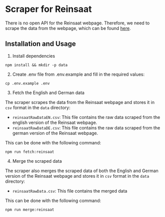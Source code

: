 # Scraper for Reinsaat

There is no open API for the Reinsaat webpage.
Therefore, we need to scrape the data from the webpage, which can be found [here](https://www.reinsaat.at/).

## Installation and Usage

1. Install dependencies

```shell
npm install && mkdir -p data
```

2. Create .env file from .env.example and fill in the required values:

```shell
cp .env.example .env
```

3. Fetch the English and German data

The scraper scrapes the data from the Reinsaat webpage and stores it in `csv` format in the `data` directory:

- `reinsaatRawDataEN.csv`: This file contains the raw data scraped from the english version of the Reinsaat webpage.
- `reinsaatRawDataDE.csv`: This file contains the raw data scraped from the german version of the Reinsaat webpage.

This can be done with the following command:

```shell
npm run fetch:reinsaat
```

4. Merge the scraped data

The scraper also merges the scraped data of both the English and German version of the Reinsaat webpage and stores it in `csv` format in the `data` directory:

- `reinsaatRawData.csv`: This file contains the merged data

This can be done with the following command:

```shell
npm run merge:reinsaat
```
